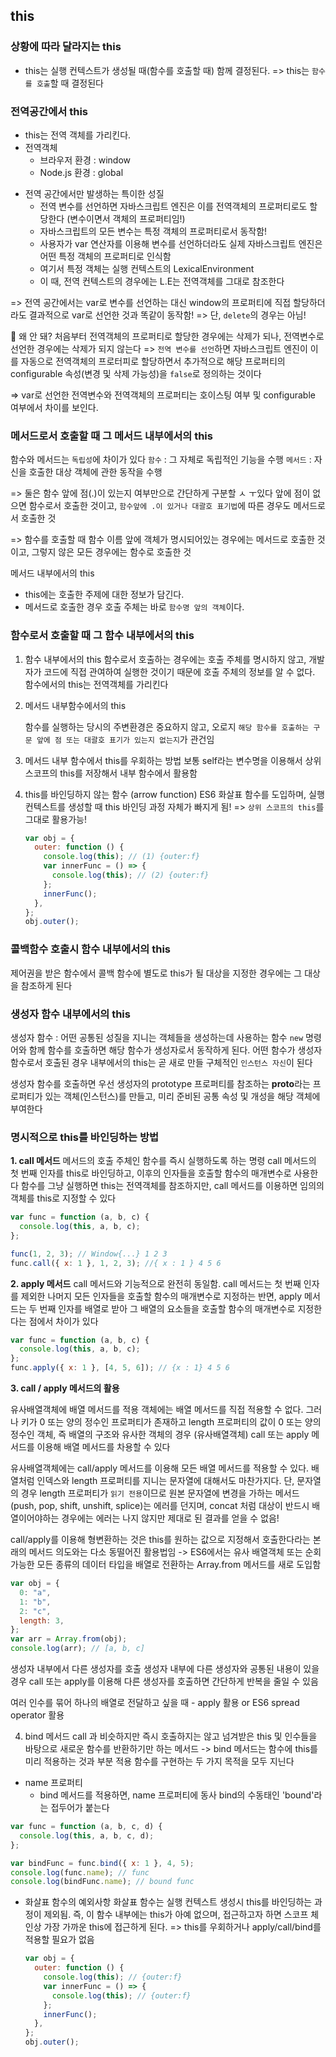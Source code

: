 ## this

### 상황에 따라 달라지는 this

- this는 실행 컨텍스트가 생성될 때(함수를 호출할 때) 함께 결정된다.
  => this는 `함수를 호출`할 때 결정된다

### 전역공간에서 this

- this는 전역 객체를 가리킨다.
- 전역객체
  - 브라우저 환경 : window
  - Node.js 환경 : global

* 전역 공간에서만 발생하는 특이한 성질
  - 전역 변수를 선언하면 자바스크립트 엔진은 이를 전역객체의 프로퍼티로도 할당한다 (변수이면서 객체의 프로퍼티임!)
  - 자바스크립트의 모든 변수는 특정 객체의 프로퍼티로서 동작함!
  - 사용자가 var 연산자를 이용해 변수를 선언하더라도 실제 자바스크립트 엔진은 어떤 특정 객체의 프로퍼티로 인식함
  - 여기서 특정 객체는 실행 컨텍스트의 LexicalEnvironment
  - 이 때, 전역 컨텍스트의 경우에는 L.E는 전역객체를 그대로 참조한다

=> 전역 공간에서는 var로 변수를 선언하는 대신 window의 프로퍼티에 직접 할당하더라도 결과적으로 var로 선언한 것과 똑같이 동작함!
=> 단, `delete`의 경우는 아님!

🤔 왜 안 돼?
처음부터 전역객체의 프로퍼티로 할당한 경우에는 삭제가 되나, 전역변수로 선언한 경우에는 삭제가 되지 않는다
=> `전역 변수를 선언`하면 자바스크립트 엔진이 이를 자동으로 전역객체의 프로터피로 할당하면서 추가적으로 해당 프로퍼티의 configurable 속성(변경 및 삭제 가능성)을 `false`로 정의하는 것이다

=> var로 선언한 전역변수와 전역객체의 프로퍼티는 호이스팅 여부 및 configurable 여부에서 차이를 보인다.

### 메서드로서 호출할 때 그 메서드 내부에서의 this

함수와 메서드는 `독립성`에 차이가 있다
`함수` : 그 자체로 독립적인 기능을 수행
`메서드` : 자신을 호출한 대상 객체에 관한 동작을 수행

=> 둘은 함수 앞에 점(.)이 있는지 여부만으로 간단하게 구분할 ㅅ ㅜ있다
앞에 점이 없으면 함수로서 호출한 것이고, `함수앞에 .이 있거나 대괄호 표기법`에 따른 경우도 메서드로서 호출한 것

=> 함수를 호출할 때 함수 이름 앞에 객체가 명시되어있는 경우에는 메서드로 호출한 것이고, 그렇지 않은 모든 경우에는 함수로 호출한 것

메서드 내부에서의 this

- this에는 호출한 주제에 대한 정보가 담긴다.
- 메서드로 호출한 경우 호출 주체는 바로 `함수명 앞의 객체`이다.

### 함수로서 호출할 때 그 함수 내부에서의 this

1. 함수 내부에서의 this
   함수로서 호출하는 경우에는 호출 주체를 명시하지 않고, 개발자가 코드에 직접 관여하여 실행한 것이기 때문에 호출 주체의 정보를 알 수 없다.
   함수에서의 this는 전역객체를 가리킨다

2. 메서드 내부함수에서의 this

   함수를 실행하는 당시의 주변환경은 중요하지 않고, 오로지 `해당 함수를 호출하는 구문 앞에 점 또는 대괄호 표기가 있는지 없는지`가 관건임

3. 메서드 내부 함수에서 this를 우회하는 방법
   보통 self라는 변수명을 이용해서 상위 스코프의 this를 저장해서 내부 함수에서 활용함

4. this를 바인딩하지 않는 함수 (arrow function)
   ES6 화살표 함수를 도입하며, 실행컨텍스트를 생성할 때 this 바인딩 과정 자체가 빠지게 됨! => `상위 스코프의 this`를 그대로 활용가능!

   ```jsx
   var obj = {
     outer: function () {
       console.log(this); // (1) {outer:f}
       var innerFunc = () => {
         console.log(this); // (2) {outer:f}
       };
       innerFunc();
     },
   };
   obj.outer();
   ```

### 콜백함수 호출시 함수 내부에서의 this

제어권을 받은 함수에서 콜백 함수에 별도로 this가 될 대상을 지정한 경우에는 그 대상을 참조하게 된다

### 생성자 함수 내부에서의 this

생성자 함수 : 어떤 공통된 성질을 지니는 객체들을 생성하는데 사용하는 함수
`new` 명령어와 함께 함수를 호출하면 해당 함수가 생성자로서 동작하게 된다.
어떤 함수가 생성자 함수로서 호출된 경우 내부에서의 this는 곧 새로 만들 구체적인 `인스턴스 자신`이 된다

생성자 함수를 호출하면 우선 생성자의 prototype 프로퍼티를 참조하는 **proto**라는 프로퍼티가 있는 객체(인스턴스)를 만들고, 미리 준비된 공통 속성 및 개성을 해당 객체에 부여한다

### 명시적으로 this를 바인딩하는 방법

**1. call 메서드**
메서드의 호출 주체인 함수를 즉시 실행하도록 하는 명령
call 메서드의 첫 번째 인자를 this로 바인딩하고, 이후의 인자들을 호출할 함수의 매개변수로 사용한다
함수를 그냥 실행하면 this는 전역객체를 참조하지만, call 메서드를 이용하면 임의의 객체를 this로 지정할 수 있다

```jsx
var func = function (a, b, c) {
  console.log(this, a, b, c);
};

func(1, 2, 3); // Window{...} 1 2 3
func.call({ x: 1 }, 1, 2, 3); //{ x : 1 } 4 5 6
```

**2. apply 메서드**
call 메서드와 기능적으로 완전히 동일함.
call 메서드는 첫 번째 인자를 제외한 나머지 모든 인자들을 호출할 함수의 매개변수로 지정하는 반면, apply 메서드는 두 번째 인자를 배열로 받아 그 배열의 요소들을 호출할 함수의 매개변수로 지정한다는 점에서 차이가 있다

```jsx
var func = function (a, b, c) {
  console.log(this, a, b, c);
};
func.apply({ x: 1 }, [4, 5, 6]); // {x : 1} 4 5 6
```

**3. call / apply 메서드의 활용**

유사배열객체에 배열 메서드를 적용
객체에는 배열 메서드를 직접 적용할 수 없다.
그러나 키가 0 또는 양의 정수인 프로퍼티가 존재하고 length 프로퍼티의 값이 0 또는 양의 정수인 객체, 즉 배열의 구조와 유사한 객체의 경우 (유사배열객체) call 또는 apply 메서드를 이용해 배열 메서드를 차용할 수 있다

유사배열객체에는 call/apply 메서드를 이용해 모든 배열 메서드를 적용할 수 있다. 배열처럼 인덱스와 length 프로퍼티를 지니는 문자열에 대해서도 마찬가지다. 단, 문자열의 경우 length 프로퍼티가 `읽기 전용`이므로 원본 문자열에 변경을 가하는 메서드 (push, pop, shift, unshift, splice)는 에러를 던지며, concat 처럼 대상이 반드시 배열이어야하는 경우에는 에러는 나지 않지만 제대로 된 결과를 얻을 수 없음!

call/apply를 이용해 형변환하는 것은 this를 원하는 값으로 지정해서 호출한다라는 본래의 메서드 의도와는 다소 동떨어진 활용법임
-> ES6에서는 유사 배열객체 또는 순회 가능한 모든 종류의 데이터 타입을 배열로 전환하는 Array.from 메서드를 새로 도입함

```jsx
var obj = {
  0: "a",
  1: "b",
  2: "c",
  length: 3,
};
var arr = Array.from(obj);
console.log(arr); // [a, b, c]
```

생성자 내부에서 다른 생성자를 호출
생성자 내부에 다른 생성자와 공통된 내용이 있을 경우 call 또는 apply를 이용해 다른 생성자를 호출하면 간단하게 반복을 줄일 수 있음

여러 인수를 묶어 하나의 배열로 전달하고 싶을 때 - apply 활용 or ES6 spread operator 활용

4. bind 메서드
   call 과 비슷하지만 즉시 호출하지는 않고 넘겨받은 this 및 인수들을 바탕으로 새로운 함수를 반환하기만 하는 메서드
   -> bind 메서드는 함수에 this를 미리 적용하는 것과 부분 적용 함수를 구현하는 두 가지 목적을 모두 지닌다

- name 프로퍼티
  - bind 메서드를 적용하면, name 프로퍼티에 동사 bind의 수동태인 'bound'라는 접두어가 붙는다

```jsx
var func = function (a, b, c, d) {
  console.log(this, a, b, c, d);
};

var bindFunc = func.bind({ x: 1 }, 4, 5);
console.log(func.name); // func
console.log(bindFunc.name); // bound func
```

- 화살표 함수의 예외사항
  화살표 함수는 실행 컨텍스트 생성시 this를 바인딩하는 과정이 제외됨.
  즉, 이 함수 내부에는 this가 아예 없으며, 접근하고자 하면 스코프 체인상 가장 가까운 this에 접근하게 된다. => this를 우회하거나 apply/call/bind를 적용할 필요가 없음

  ```jsx
  var obj = {
    outer: function () {
      console.log(this); // {outer:f}
      var innerFunc = () => {
        console.log(this); // {outer:f}
      };
      innerFunc();
    },
  };
  obj.outer();
  ```
